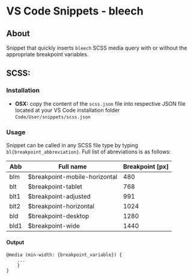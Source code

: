 # VS Code Snippets - bleech
## About
Snippet that quickly inserts `bleech` SCSS media query with or without the appropriate breakpoint variables.
## SCSS:
### Installation
* **OSX:** copy the content of the `scss.json` file into respective JSON file located at your VS Code installation folder `Code/User/snippets/scss.json`

### Usage
Snippet can be called in any SCSS file type by typing `bl{breakpoint_abbreviation}`.
Full list of abreviations is as follows:

| Abb | Full name | Breakpoint [px] |
| --- | --- | --- |
| blm | $breakpoint-mobile-horizontal | 480 |
| blt | $breakpoint-tablet | 768 |
| blt1 | $breakpoint-adjusted | 991 |
| blt2 | $breakpoint-horizontal | 1024 |
| bld | $breakpoint-desktop | 1280 |
| bld1 | $breakpoint-wide | 1440 |

#### Output
```
@media (min-width: {breakpoint_variable}) {
    ...
    }
}
```
